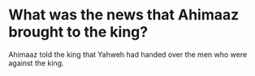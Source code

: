 # What was the news that Ahimaaz brought to the king?

Ahimaaz told the king that Yahweh had handed over the men who were against the king.
